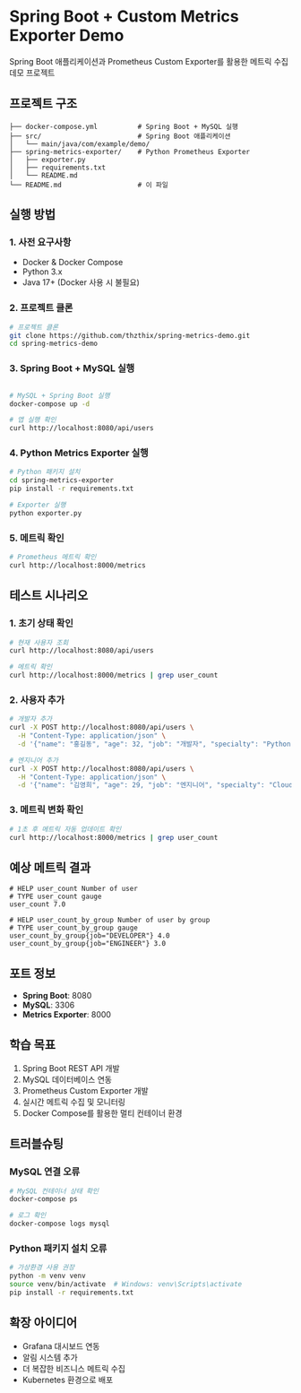 # Spring Boot + Custom Metrics Exporter Demo

Spring Boot 애플리케이션과 Prometheus Custom Exporter를 활용한 메트릭 수집 데모 프로젝트

## 프로젝트 구조
```
├── docker-compose.yml          # Spring Boot + MySQL 실행
├── src/                        # Spring Boot 애플리케이션
│   └── main/java/com/example/demo/
├── spring-metrics-exporter/    # Python Prometheus Exporter
│   ├── exporter.py
│   ├── requirements.txt
│   └── README.md
└── README.md                   # 이 파일
```

## 실행 방법

### 1. 사전 요구사항
- Docker & Docker Compose
- Python 3.x
- Java 17+ (Docker 사용 시 불필요)

### 2. 프로젝트 클론
```bash
# 프로젝트 클론
git clone https://github.com/thzthix/spring-metrics-demo.git
cd spring-metrics-demo
```

### 3. Spring Boot + MySQL 실행
```bash

# MySQL + Spring Boot 실행
docker-compose up -d

# 앱 실행 확인
curl http://localhost:8080/api/users
```

### 4. Python Metrics Exporter 실행
```bash
# Python 패키지 설치
cd spring-metrics-exporter
pip install -r requirements.txt

# Exporter 실행
python exporter.py
```

### 5. 메트릭 확인
```bash
# Prometheus 메트릭 확인
curl http://localhost:8000/metrics
```

## 테스트 시나리오

### 1. 초기 상태 확인
```bash
# 현재 사용자 조회
curl http://localhost:8080/api/users

# 메트릭 확인
curl http://localhost:8000/metrics | grep user_count
```

### 2. 사용자 추가
```bash
# 개발자 추가
curl -X POST http://localhost:8080/api/users \
  -H "Content-Type: application/json" \
  -d '{"name": "홍길동", "age": 32, "job": "개발자", "specialty": "Python"}'

# 엔지니어 추가  
curl -X POST http://localhost:8080/api/users \
  -H "Content-Type: application/json" \
  -d '{"name": "김영희", "age": 29, "job": "엔지니어", "specialty": "Cloud"}'
```

### 3. 메트릭 변화 확인
```bash
# 1초 후 메트릭 자동 업데이트 확인
curl http://localhost:8000/metrics | grep user_count
```

## 예상 메트릭 결과
```
# HELP user_count Number of user
# TYPE user_count gauge
user_count 7.0

# HELP user_count_by_group Number of user by group  
# TYPE user_count_by_group gauge
user_count_by_group{job="DEVELOPER"} 4.0
user_count_by_group{job="ENGINEER"} 3.0
```

## 포트 정보
- **Spring Boot**: 8080
- **MySQL**: 3306  
- **Metrics Exporter**: 8000

## 학습 목표
1. Spring Boot REST API 개발
2. MySQL 데이터베이스 연동
3. Prometheus Custom Exporter 개발
4. 실시간 메트릭 수집 및 모니터링
5. Docker Compose를 활용한 멀티 컨테이너 환경

## 트러블슈팅

### MySQL 연결 오류
```bash
# MySQL 컨테이너 상태 확인
docker-compose ps

# 로그 확인
docker-compose logs mysql
```

### Python 패키지 설치 오류
```bash
# 가상환경 사용 권장
python -m venv venv
source venv/bin/activate  # Windows: venv\Scripts\activate
pip install -r requirements.txt
```

## 확장 아이디어
- Grafana 대시보드 연동
- 알림 시스템 추가
- 더 복잡한 비즈니스 메트릭 수집
- Kubernetes 환경으로 배포
